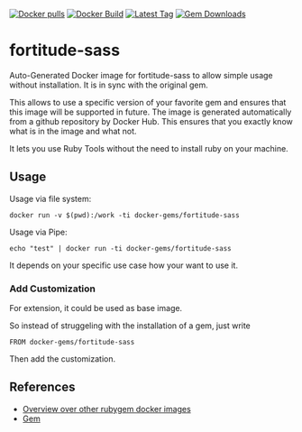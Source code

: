 [![Docker pulls](https://img.shields.io/docker/pulls/rubygem/fortitude-sass.svg)](https://hub.docker.com/r/rubygem/fortitude-sass/)
[![Docker Build](https://img.shields.io/docker/automated/rubygem/fortitude-sass.svg)](https://hub.docker.com/r/rubygem/fortitude-sass/)
[![Latest Tag](https://img.shields.io/github/tag/docker-rubygem/fortitude-sass.svg)](https://hub.docker.com/r/rubygem/fortitude-sass/)
[![Gem Downloads](https://img.shields.io/gem/dt/fortitude-sass.svg)](https://rubygems.org/gems/fortitude-sass/)
# fortitude-sass

Auto-Generated Docker image for fortitude-sass to allow simple usage without installation.
It is in sync with the original gem.

This allows to use a specific version of your favorite gem and ensures that this image will be supported in future.
The image is generated automatically from a github repository by Docker Hub.
This ensures that you exactly know what is in the image and what not.

It lets you use Ruby Tools without the need to install ruby on your machine.

## Usage

Usage via file system:

`docker run -v $(pwd):/work -ti docker-gems/fortitude-sass`

Usage via Pipe:

`echo "test" | docker run -ti docker-gems/fortitude-sass`

It depends on your specific use case how your want to use it.

### Add Customization

For extension, it could be used as base image.

So instead of struggeling with the installation of a gem, just write

`FROM docker-gems/fortitude-sass`

Then add the customization.

## References

 - [Overview over other rubygem docker images](https://github.com/thinkbot/docker-rubygem)
 - [Gem](https://rubygems.org/gems/fortitude-sass/)
